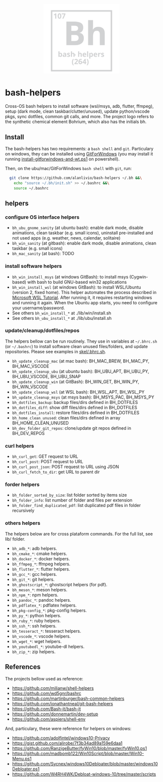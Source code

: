 <h1 align="center"><img src="docs/mkdocs/logo.svg" width="250" onerror='this.style.display="none"'/></h1>

# bash-helpers

Cross-OS bash helpers to install software (wsl/msys, adb, flutter, ffmpeg), setup (dark mode, clean taskbar/clutter/unused), update python/vscode pkgs, sync dotfiles, common git calls, and more. 
The project logo refers to the synthetic chemical element Bohrium, which also has the initials bh.

## Install

The bash-helpers has two requirements: a `bash shell` and `git`. Particulary on windows, they can be installed using [GitForWindows](https://gitforwindows.org/) (you may install it running [install-gitforwindows-and-wt.ps1](https://github.com/alanlivio/bash-helpers/blob/master/lib/win/install-gitforwindows-and-wt.ps1) on powershell). 

Then, on the ubu/mac/GitForWindows `bash shell` with `git`, run:
```bash
  git clone https://github.com/alanlivio/bash-helpers ~/.bh &&\
    echo "source ~/.bh/init.sh" >> ~/.bashrc &&\
    source ~/.bashrc
```

## helpers

### configure OS interface helpers

* `bh_ubu_gnome_sanity` (at ubuntu bash): enable dark mode, disable animations, clean taskbar (e.g. small icons), uninstall pre-installed and not used apps (e.g. weather, news, calendar, solitaire)
* `bh_win_sanity` (at gitbash): enable dark mode, disable animations, clean taskbar (e.g. small icons)
* `bh_mac_sanity` (at bash): TODO

### install software helpers

* `bh_win_install_msys` (at windows GitBash): to install msys (Cygwin-based) with bash to build GNU-based win32 applications
* `bh_win_install_wsl` (at windows GitBash): to install WSL/Ubuntu (version 2, fixed home). This helper automates the process described in [Microsoft WSL Tutorial](https://docs.microsoft.com/en-us/windows/wsl/wsl2-install). After running it, it requires restarting windows and running it again. When the Ubuntu app starts, you need to configure your username/password.
* See others `bh_win_install_*` at ./lib/win/install.sh
* See others `bh_ubu_install_*` at ./lib/ubu/install.sh

### update/cleanup/dotfiles/repos

The helpers bellow can be run routinely. They use in variables at `~/.bhrc.sh` (or `~/.bashrc`) to install software clean unused files/folders, and update repositories. Please see examples in [skel/.bhrc.sh](https://github.com/alanlivio/bash-helpers/blob/master/skel/.bhrc.sh).

* `bh_update_cleanup_mac` (at mac bash): BH_MAC_BREW, BH_MAC_PY, BH_MAC_VSCODE
* `bh_update_cleanup_ubu` (at ubuntu bash): BH_UBU_APT, BH_UBU_PY, BH_UBU_VSCODE, BH_UBU_SNAP
* `bh_update_cleanup_win` (at GitBash): BH_WIN_GET, BH_WIN_PY, BH_WIN_VSCODE
* `bh_update_cleanup_wsl` (at WSL bash): BH_WSL_APT, BH_WSL_PY
* `bh_update_cleanup_msys` (at msys bash): BH_MSYS_PAC, BH_MSYS_PY
* `bh_dotfiles_backup`: backup files/dirs defined in BH_DOTFILES
* `bh_dotfiles_diff`: show diff files/dirs defined in BH_DOTFILES
* `bh_dotfiles_install`: restore files/dirs defined in BH_DOTFILES
* `bh_home_clean_unused`: clean files/dirs defined in array BH_HOME_CLEAN_UNUSED
* `bh_dev_folder_git_repos`: clone/update git repos defined in BH_DEV_REPOS

### curl helpers

* `bh_curl_get`: GET request to URL
* `bh_curl_post`: POST request to URL
* `bh_curl_post_json`: POST request to URL using JSON
* `bh_curl_fetch_to_dir`: get URL to parent dir

### forder helpers

* `bh_folder_sorted_by_size`: list folder sorted by items size
* `bh_folder_info`: list number of folder and files per extension
* `bh_folder_find_duplicated_pdf`: list duplicated pdf files in folder recursively

### others helpers

The helpers below are for cross plataform commands. For the full list, see lib/ folder.

* `bh_adb_*`: adb helpers.
* `bh_cmake_*`: cmake helpers.
* `bh_docker_*`: docker helpers.
* `bh_ffmpeg_*`: ffmpeg helpers.
* `bh_flutter_*`: flutter helpers.
* `bh_gcc_*`: gcc helpers.
* `bh_git_*`: git helpers.
* `bh_ghostscript_*`: ghostscript helpers (for pdf).
* `bh_meson_*`: meson helpers.
* `bh_npm_*`: npm helpers.
* `bh_pandoc_*`: pandoc helpers.
* `bh_pdflatex_*`: pdflatex helpers.
* `bh_pkg-config_*`: pkg-config helpers.
* `bh_py_*`: python helpers.
* `bh_ruby_*`: ruby helpers.
* `bh_ssh_*`: ssh helpers.
* `bh_tesseract_*`: tesseract helpers.
* `bh_vscode_*`: vscode helpers.
* `bh_wget_*`: wget helpers.
* `bh_youtubedl_*`: youtube-dl helpers.
* `bh_zip_*`: zip helpers.

## References

The projects bellow used as reference:

* <https://github.com/milianw/shell-helpers>
* <https://github.com/wd5gnr/bashrc>
* <https://github.com/martinburger/bash-common-helpers>
* <https://github.com/jonathantneal/git-bash-helpers>
* <https://github.com/Bash-it/bash-it>
* <https://github.com/donnemartin/dev-setup>
* <https://github.com/aspiers/shell-env>

And, particulary, these were reference for helpers on windows:

* <https://github.com/adolfintel/windows10-Privacy>
* <https://gist.github.com/alirobe/7f3b34ad89a159e6daa1>
* <https://github.com/RanzigeButter/fyWin10/blob/master/fyWin10.ps1>
* <https://github.com/madbomb122/Win10Script/blob/master/Win10-Menu.ps1>
* <https://github.com/Sycnex/windows10Debloater/blob/master/windows10Debloater.ps1>
* <https://github.com/W4RH4WK/Debloat-windows-10/tree/master/scripts>

